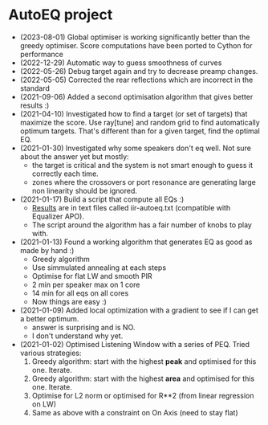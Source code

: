# AutoEQ project

- (2023-08-01) Global optimiser is working significantly better than
  the greedy optimiser. Score computations have been ported to Cython
  for performance
- (2022-12-29) Automatic way to guess smoothness of curves
- (2022-05-26) Debug target again and try to decrease preamp changes.
- (2022-05-05) Corrected the rear reflections which are incorrect in the standard
- (2021-09-06) Added a second optimisation algorithm that gives better results :)
- (2021-04-10) Investigated how to find a target (or set of targets) that maximize the score. Use ray[tune] and random grid to find automatically optimum targets. That's different than for a given target, find the optimal EQ.
- (2021-01-30) Investigated why some speakers don't eq well. Not sure about the answer yet but mostly:
  - the target is critical and the system is not smart enough to guess it correctly each time.
  - zones where the crossovers or port resonance are generating large non linearity should be ignored.
- (2021-01-17) Build a script that compute all EQs :)
  - [Results](https://github.com/pierreaubert/spinorama/tree/develop/datas/eq) are in text files called iir-autoeq.txt (compatible with Equalizer APO).
  - The script around the algorithm has a fair number of knobs to play with.
- (2021-01-13) Found a working algorithm that generates EQ as good as made by hand :)
  - Greedy algorithm
  - Use simmulated annealing at each steps
  - Optimise for flat LW and smooth PIR
  - 2 min per speaker max on 1 core
  - 14 min for all eqs on all cores
  - Now things are easy :)
- (2021-01-09) Added local optimization with a gradient to see if I can get a better optimum.
  - answer is surprising and is NO.
  - I don't understand why yet.
- (2021-01-02) Optimised Listening Window with a series of PEQ. Tried various strategies:
  1. Greedy algorithm: start with the highest **peak** and optimised for this one. Iterate.
  2. Greedy algorithm: start with the highest **area** and optimised for this one. Iterate.
  3. Optimise for L2 norm or optimised for R**2 (from linear regression on LW)
  5. Same as above with a constraint on On Axis (need to stay flat)

